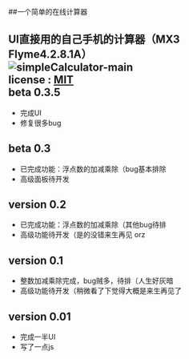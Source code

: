 ##一个简单的在线计算器

UI直接用的自己手机的计算器（MX3 Flyme4.2.8.1A）  
![simpleCalculator-main](http://7xiu7f.com1.z0.glb.clouddn.com/blog_simpleCalculator-main.png)  
license : [MIT](http://wkcole.github.com/license)  
 beta 0.3.5
 ---  
 * 完成UI
 * 修复很多bug
 
 beta 0.3
 ---  
 * 已完成功能：浮点数的加减乘除（bug基本排除
 * 高级面板待开发
  
 version 0.2
 --- 
 * 已完成功能：浮点数的加减乘除（其他bug待排
 * 高级功能待开发（是的没错来生再见 orz  
  
 version 0.1  
 --- 
 * 整数加减乘除完成，bug贼多，待排（人生好灰暗  
 * 高级功能待开发（稍微看了下觉得大概是来生再见了  

 version 0.01  
 ---   
 * 完成一半UI  
 * 写了一点js